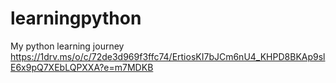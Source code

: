 # learningpython
My python learning journey
https://1drv.ms/o/c/72de3d969f3ffc74/ErtiosKI7bJCm6nU4_KHPD8BKAp9slE6x9pQ7XEbLQPXXA?e=m7MDKB
